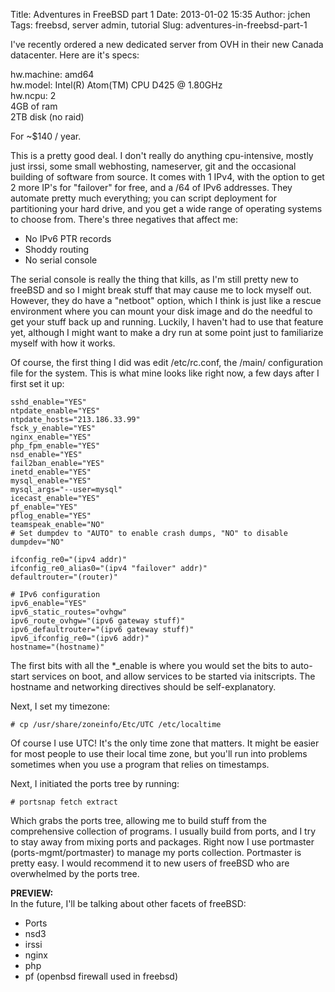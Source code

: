 Title: Adventures in FreeBSD part 1
Date: 2013-01-02 15:35
Author: jchen
Tags: freebsd, server admin, tutorial
Slug: adventures-in-freebsd-part-1

I've recently ordered a new dedicated server from OVH in their new
Canada datacenter. Here are it's specs:

hw.machine: amd64  
hw.model: Intel(R) Atom(TM) CPU D425 @ 1.80GHz  
hw.ncpu: 2  
4GB of ram  
2TB disk (no raid)

For \~\$140 / year.

This is a pretty good deal. I don't really do anything cpu-intensive,
mostly just irssi, some small webhosting, nameserver, git and the
occasional building of software from source. It comes with 1 IPv4, with
the option to get 2 more IP's for "failover" for free, and a /64 of IPv6
addresses. They automate pretty much everything; you can script
deployment for partitioning your hard drive, and you get a wide range of
operating systems to choose from. There's three negatives that affect
me:

-   No IPv6 PTR records
-   Shoddy routing
-   No serial console

The serial console is really the thing that kills, as I'm still pretty
new to freeBSD and so I might break stuff that may cause me to lock
myself out. However, they do have a "netboot" option, which I think is
just like a rescue environment where you can mount your disk image and
do the needful to get your stuff back up and running. Luckily, I haven't
had to use that feature yet, although I might want to make a dry run at
some point just to familiarize myself with how it works.



Of course, the first thing I did was edit /etc/rc.conf, the /main/
configuration file for the system. This is what mine looks like right
now, a few days after I first set it up:

    sshd_enable="YES"
    ntpdate_enable="YES"
    ntpdate_hosts="213.186.33.99"
    fsck_y_enable="YES"
    nginx_enable="YES"
    php_fpm_enable="YES"
    nsd_enable="YES"
    fail2ban_enable="YES"
    inetd_enable="YES"
    mysql_enable="YES"
    mysql_args="--user=mysql"
    icecast_enable="YES"
    pf_enable="YES"
    pflog_enable="YES"
    teamspeak_enable="NO"
    # Set dumpdev to "AUTO" to enable crash dumps, "NO" to disable
    dumpdev="NO"

    ifconfig_re0="(ipv4 addr)"
    ifconfig_re0_alias0="(ipv4 "failover" addr)"
    defaultrouter="(router)"

    # IPv6 configuration
    ipv6_enable="YES"
    ipv6_static_routes="ovhgw"
    ipv6_route_ovhgw="(ipv6 gateway stuff)"
    ipv6_defaultrouter="(ipv6 gateway stuff)"
    ipv6_ifconfig_re0="(ipv6 addr)"
    hostname="(hostname)"

The first bits with all the \*\_enable is where you would set the bits
to auto-start services on boot, and allow services to be started via
initscripts. The hostname and networking directives should be
self-explanatory.

Next, I set my timezone:

    # cp /usr/share/zoneinfo/Etc/UTC /etc/localtime

Of course I use UTC! It's the only time zone that matters. It might be
easier for most people to use their local time zone, but you'll run into
problems sometimes when you use a program that relies on timestamps.

Next, I initiated the ports tree by running:

    # portsnap fetch extract

Which grabs the ports tree, allowing me to build stuff from the
comprehensive collection of programs. I usually build from ports, and I
try to stay away from mixing ports and packages. Right now I use
portmaster (ports-mgmt/portmaster) to manage my ports collection.
Portmaster is pretty easy. I would recommend it to new users of freeBSD
who are overwhelmed by the ports tree.

**PREVIEW:**  
In the future, I'll be talking about other facets of freeBSD:

-   Ports
-   nsd3
-   irssi
-   nginx
-   php
-   pf (openbsd firewall used in freebsd)

